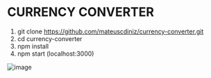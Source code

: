 # CURRENCY CONVERTER

1. git clone https://github.com/mateuscdiniz/currency-converter.git
2. cd currency-converter
3. npm install
4. npm start (localhost:3000)


![image](https://user-images.githubusercontent.com/26740302/143914094-9766faf9-b82a-4742-a36a-5c5fb1496f5d.png)

